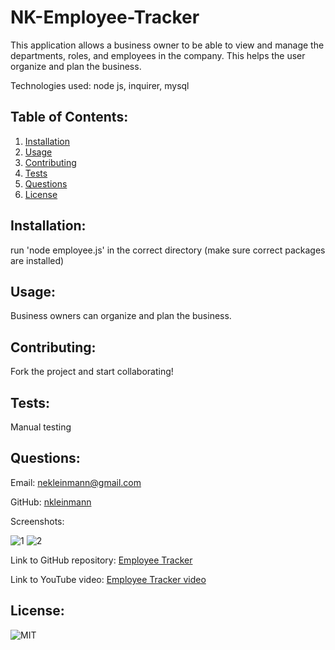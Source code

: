 # NK-Employee-Tracker

This application allows a business owner to be able to view and manage the departments, roles, and employees in the company. This helps the user organize and plan the business. 

Technologies used: node js, inquirer, mysql 
            
## Table of Contents:
1. [Installation](#installation)
1. [Usage](#usage)
1. [Contributing](#contributing)
1. [Tests](#tests)
1. [Questions](#questions)
1. [License](#license)
            
## Installation:
run 'node employee.js' in the correct directory (make sure correct packages are installed)
            
## Usage:
Business owners can organize and plan the business.
            
## Contributing:
Fork the project and start collaborating!
            
## Tests:
Manual testing
    
## Questions:
Email: nekleinmann@gmail.com

GitHub: 
[nkleinmann](https://github.com/nkleinmann)

Screenshots:

![1](https://user-images.githubusercontent.com/65608809/93037552-b2ece280-f610-11ea-881a-e17e46e96455.jpg)
![2](https://user-images.githubusercontent.com/65608809/93037555-b4b6a600-f610-11ea-8207-069ad726df84.jpg)

Link to GitHub repository: [Employee Tracker](https://github.com/nkleinmann/NK-Employee-Tracker)

Link to YouTube video: [Employee Tracker video](https://www.youtube.com/watch?v=bfoaEcrFUAg&feature=youtu.be)


## License:
  ![MIT](https://img.shields.io/badge/license-MIT-blue)